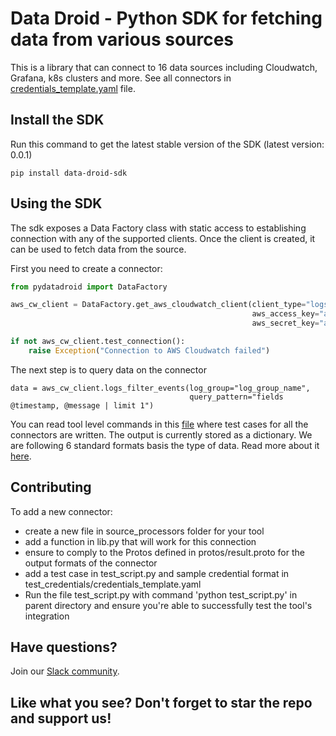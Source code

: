 # Data Droid - Python SDK for fetching data from various sources

This is a library that can connect to 16 data sources including Cloudwatch, Grafana, k8s clusters and more. See all connectors in [credentials_template.yaml](/test_credentials/credentials_template.yaml) file.

## Install the SDK

Run this command to get the latest stable version of the SDK (latest version: 0.0.1)

```
pip install data-droid-sdk
```

## Using the SDK

The sdk exposes a Data Factory class with static access to establishing connection with any of the supported clients.
Once the client is created, it can be used to fetch data from the source.

First you need to create a connector:

```python
from pydatadroid import DataFactory

aws_cw_client = DataFactory.get_aws_cloudwatch_client(client_type="logs", region="aws-region",
                                                      aws_access_key="aws-access-key",
                                                      aws_secret_key="aws-secret-key")

if not aws_cw_client.test_connection():
    raise Exception("Connection to AWS Cloudwatch failed")
```

The next step is to query data on the connector
```
data = aws_cw_client.logs_filter_events(log_group="log_group_name",
                                        query_pattern="fields @timestamp, @message | limit 1")
```

You can read tool level commands in this [file](/test_script.py) where test cases for all the connectors are written.
The output is currently stored as a dictionary. We are following 6 standard formats basis the type of data. Read more about it [here](https://docs.drdroid.io/docs/data-output-formats).

## Contributing

To add a new connector:
- create a new file in source_processors folder for your tool
- add a function in lib.py that will work for this connection
- ensure to comply to the Protos defined in protos/result.proto for the output formats of the connector
- add a test case in test_script.py and sample credential format in test_credentials/credentials_template.yaml
- Run the file test_script.py with command 'python test_script.py' in parent directory and ensure you're able to successfully test the tool's integration

## Have questions?
Join our [Slack community](https://join.slack.com/t/doctor-droid-demo/shared_invite/zt-2h6eap61w-Bmz76OEU6IykmDy673R1qQ).


## Like what you see? Don't forget to star the repo and support us!